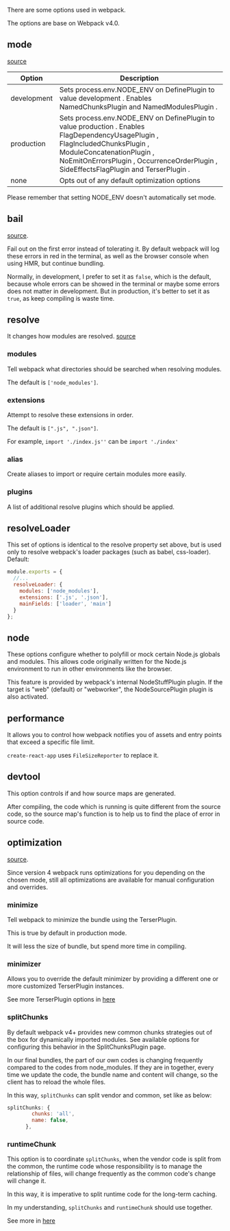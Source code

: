 There are some options used in webpack.

The options are base on Webpack v4.0.

## mode

[source](https://webpack.js.org/configuration/mode/)

<table>
    <thead>
        <tr>
            <th>Option</th>
            <th>Description</th>
        </tr>
    </thead>
        <tr>
            <td>development</td>
            <td>Sets process.env.NODE_ENV on DefinePlugin to value development . Enables NamedChunksPlugin and NamedModulesPlugin .</td>
        </tr>
        <tr>
            <td>production</td>
            <td>Sets process.env.NODE_ENV on DefinePlugin to value production . Enables FlagDependencyUsagePlugin , FlagIncludedChunksPlugin , ModuleConcatenationPlugin , NoEmitOnErrorsPlugin , OccurrenceOrderPlugin , SideEffectsFlagPlugin and TerserPlugin .</td>
        </tr>
        <tr>
            <td>none</td>
            <td>Opts out of any default optimization options</td>
        </tr>
</table>

Please remember that setting NODE_ENV doesn't automatically set mode.

## bail

[source](https://webpack.js.org/configuration/other-options/#bail).

Fail out on the first error instead of tolerating it. By default webpack will log these errors in red in the terminal, as well as the browser console when using HMR, but continue bundling. 

Normally, in development, I prefer to set it as `false`, which is the default, because whole errors can be showed in the terminal or maybe some 
errors does not matter in development. But in production, it's better to set it as `true`, as keep compiling is waste time.

## resolve

It changes how modules are resolved. [source](https://webpack.js.org/configuration/resolve)

### modules

Tell webpack what directories should be searched when resolving modules.

The default is `['node_modules']`.

### extensions

Attempt to resolve these extensions in order.

The default is `[".js", ".json"]`.

For example, `import './index.js''` can be `import './index'`

### alias

Create aliases to import or require certain modules more easily.

### plugins

A list of additional resolve plugins which should be applied.

## resolveLoader

This set of options is identical to the resolve property set above, 
but is used only to resolve webpack's loader packages (such as babel, css-loader). Default:

```js
module.exports = {
  //...
  resolveLoader: {
    modules: ['node_modules'],
    extensions: ['.js', '.json'],
    mainFields: ['loader', 'main']
  }
};
```

## node

These options configure whether to polyfill or mock certain Node.js globals and modules. This allows code originally written for the Node.js environment to run in other environments like the browser.

This feature is provided by webpack's internal NodeStuffPlugin plugin. If the target is "web" (default) or "webworker", the NodeSourcePlugin plugin is also activated.

## performance

It allows you to control how webpack notifies you of assets and entry points that exceed a specific file limit. 

`create-react-app` uses `FileSizeReporter` to replace it.

## devtool

This option controls if and how source maps are generated.

After compiling, the code which is running is quite different from the source code, so the source map's function is to help us to find the place of error in 
source code.

## optimization

[source](https://webpack.js.org/configuration/optimization/).

Since version 4 webpack runs optimizations for you depending on the chosen mode, still all optimizations are available for manual configuration and overrides.

### minimize

Tell webpack to minimize the bundle using the TerserPlugin.

This is true by default in production mode.

It will less the size of bundle, but spend more time in compiling.

### minimizer

Allows you to override the default minimizer by providing a different one or more customized TerserPlugin instances.

See more TerserPlugin options in [here](https://webpack.js.org/plugins/terser-webpack-plugin/)

### splitChunks

By default webpack v4+ provides new common chunks strategies out of the box for dynamically imported modules. See available options for configuring this behavior in the SplitChunksPlugin page.

In our final bundles, the part of our own codes is changing frequently compared to the codes from node_modules. If they are in together,
every time we update the code, the bundle name and content will change, so the client has to reload the whole files. 

In this way, `splitChunks` can split vendor and common, set like as below:

```js
splitChunks: {
        chunks: 'all',
        name: false,
      },
```

### runtimeChunk

This option is to coordinate `splitChunks`, when the vendor code is split from the common, the runtime code whose responsibility is to manage 
the relationship of files, will change frequently as the common code's change will change it.

In this way, it is imperative to split runtime code for the long-term caching.

In my understanding, `splitChunks` and `runtimeChunk` should use together.

See more in [here](https://developers.google.com/web/fundamentals/performance/webpack/use-long-term-caching)
